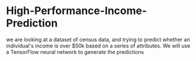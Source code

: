 # High-Performance-Income-Prediction
 we are looking at a dataset of census data, and trying to predict whether an individual's income is over $50k based on a series of attributes. We will use a TensorFlow neural network to generate the predictions
